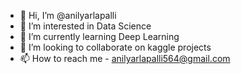 - 👋 Hi, I’m @anilyarlapalli
- 👀 I’m interested in Data Science
- 🌱 I’m currently learning Deep Learning
- 💞️ I’m looking to collaborate on kaggle projects
- 📫 How to reach me - anilyarlapalli564@gmail.com

<!---
anilyarlapalli/anilyarlapalli is a ✨ special ✨ repository because its `README.md` (this file) appears on your GitHub profile.
You can click the Preview link to take a look at your changes.
--->
